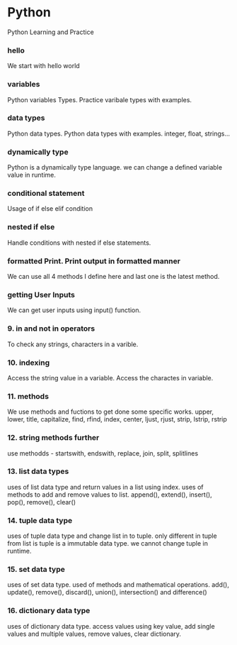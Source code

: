 # Python
Python Learning and Practice

### hello
We start with hello world

### variables
Python variables Types. Practice varibale types with examples.

### data types
Python data types. Python data types with examples. integer, float, strings...

### dynamically type
Python is a dynamically type language. we can change a defined variable value in runtime.

### conditional statement
Usage of if else elif condition

### nested if else
Handle conditions with nested if else statements.

### formatted Print. Print output in formatted manner
We can use all 4 methods I define here and last one is the latest method. 

### getting User Inputs
We can get user inputs using input() function. 

### 9. in and not in operators
To check any strings, characters in a varible.

### 10. indexing
Access the string value in a variable. Access the charactes in variable.

### 11. methods
We use methods and fuctions to get done some specific works.
upper, lower, title, capitalize, find, rfind, index, center, ljust, rjust, strip, lstrip, rstrip

### 12. string methods further
use methodds - startswith, endswith, replace, join, split, splitlines

### 13. list data types
uses of list data type and return values in a list using index. uses of methods to add and remove values to list. append(), extend(), insert(), pop(), remove(), clear()

### 14. tuple data type
uses of tuple data type and change list in to tuple. only different in tuple from list is tuple is a immutable data type. we cannot change tuple in runtime.

### 15. set data type
uses of set data type. used of methods and mathematical operations. add(), update(), remove(), discard(), union(), intersection() and difference()

### 16. dictionary data type
uses of dictionary data type. access values using key value, add single values and multiple values, remove values, clear dictionary.